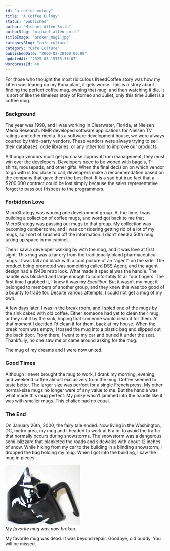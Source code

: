 ```yaml
---
id: "a-coffee-eulogy"
title: "A Coffee Eulogy"
status: "published"
author: "Michael Allen Smith"
authorSlug: "michael-allen-smith"
titleImage: "broken_mug1.jpg"
categorySlug: "cafe-culture"
category: "Cafe Culture"
publishedDate: "2000-02-20T08:00:00"
updatedAt: "2025-03-15T15:31:07"
wordpressId: 40
---
```


For those who thought the most ridiculous INeedCoffee story was how my kitten was tearing up my Kona plant, it gets worse. This is a story about finding the perfect coffee mug, owning that mug, and then watching it die. It is sort of like the timeless story of Romeo and Juliet, only this time Juliet is a coffee mug.

### Background

The year was 1998, and I was working in Clearwater, Florida, at Nielsen Media Research. NMR developed software applications for Nielsen TV ratings and other media. As a software development house, we were always courted by third-party vendors. These vendors were always trying to sell their databases, code libraries, or any other tool to improve our products.

Although vendors must get purchase approval from management, they must win over the developers. Developers need to be wooed with bagels, T-shirts, mousepads, and other gifts. When the final decision on which vendor to go with is too close to call, developers make a recommendation based on the company that gave them the best loot. It is a sad but true fact that a $200,000 contract could be lost simply because the sales representative forgot to pass out frisbees to the programmers.

### Forbidden Love

MicroStrategy was wooing one development group. At the time, I was building a collection of coffee mugs, and word got back to me that MicroStrategy was passing out mugs to that group. My collection was becoming cumbersome, and I was considering getting rid of a lot of my mugs, so I sort of brushed off the information. I didn’t need a 50th mug taking up space in my cabinet.

Then I saw a developer walking by with the mug, and it was love at first sight. This mug was a far cry from the traditionally bland pharmaceutical mugs. It was tall and black with a cool picture of an “agent” on the side. The product being promoted was something called DSS Agent, and the agent design had a 1940s retro look. What made it special was the handle. The handle was blocked and large enough to comfortably fit all four fingers. The first time I grabbed it, I knew it was my *Excalibur*. But it wasn’t my mug; it belonged to members of another group, and they knew this was too good of a bounty to trade for. Despite various attempts, I could not get a mug of my own.

A few days later, I was in the break room, and I spied one of the mugs by the sink caked with old coffee. Either someone had yet to clean their mug, or they sat it by the sink, hoping that someone would clean it for them. At that moment I decided I’d clean it for them, back at my house. When the break room was empty, I tossed the mug into a plastic bag and slipped out the back door. From there, I went to my car and buried it under the seat. Thankfully, no one saw me or came around asking for the mug.

The mug of my dreams and I were now united.

### Good Times

Although I never brought the mug to work, I drank my morning, evening, and weekend coffee almost exclusively from the mug. Coffee seemed to taste better. The larger size was perfect for a single French press. My other normal-size mugs no longer were of any value to me. But the handle was what made this mug perfect. My pinky wasn’t jammed into the handle like it was with smaller mugs. This chalice had no equal.

### The End

On January 26th, 2000, the fairy tale ended. Now living in the Washington, DC, metro area, my mug and I headed to work at 6 a.m. to avoid the traffic that normally occurs during snowstorms. The snowstorm was a dangerous semi-blizzard that blanketed the roads and sidewalks with about 12 inches of snow. While hiking from my car to the building in a blinding snowstorm, I dropped the bag holding my mug. When I got into the building, I saw the mug in pieces.

![broken mug](broken_mug1.jpg)  
*My favorite mug was now broken.*

My favorite mug was dead. It was beyond repair. Goodbye, old buddy. You will be missed.
